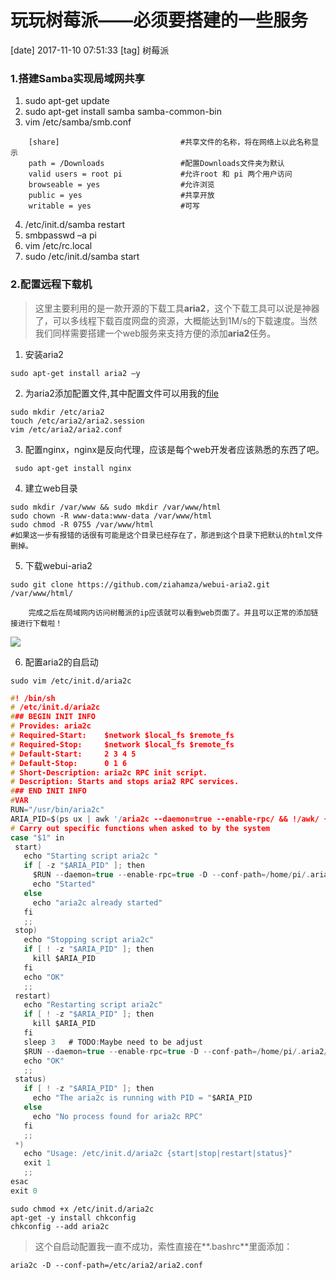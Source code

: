 # 玩玩树莓派——必须要搭建的一些服务
[date] 2017-11-10 07:51:33
[tag] 树莓派

### 1.搭建Samba实现局域网共享

1. sudo apt-get update
2. sudo apt-get install samba samba-common-bin
3. vim /etc/samba/smb.conf

```
    [share]                           #共享文件的名称，将在网络上以此名称显示
    path = /Downloads                 #配置Downloads文件夹为默认
    valid users = root pi             #允许root 和 pi 两个用户访问
    browseable = yes                  #允许浏览                                 
    public = yes                      #共享开放                                      
    writable = yes                    #可写
```
4. /etc/init.d/samba restart
5. smbpasswd –a pi  
6. vim /etc/rc.local
7. sudo /etc/init.d/samba start

### 2.配置远程下载机
> 这里主要利用的是一款开源的下载工具**aria2**，这个下载工具可以说是神器了，可以多线程下载百度网盘的资源，大概能达到1M/s的下载速度。当然我们同样需要搭建一个web服务来支持方便的添加**aria2**任务。

1. 安装aria2
```
sudo apt-get install aria2 –y
```
2. 为aria2添加配置文件,其中配置文件可以用我的[file](https://github.com/PangPangPangPangPang/dotfiles/blob/master/aria2.conf)

```
sudo mkdir /etc/aria2
touch /etc/aria2/aria2.session
vim /etc/aria2/aria2.conf
```

3. 配置nginx，nginx是反向代理，应该是每个web开发者应该熟悉的东西了吧。

```
 sudo apt-get install nginx
```

4. 建立web目录

```
sudo mkdir /var/www && sudo mkdir /var/www/html
sudo chown -R www-data:www-data /var/www/html
sudo chmod -R 0755 /var/www/html
#如果这一步有报错的话很有可能是这个目录已经存在了，那进到这个目录下把默认的html文件删掉。
```
5. 下载webui-aria2

```
sudo git clone https://github.com/ziahamza/webui-aria2.git /var/www/html/
```

        完成之后在局域网内访问树莓派的ip应该就可以看到web页面了。并且可以正常的添加链接进行下载啦！
 ![](http://ww1.sinaimg.cn/large/6ccb17ably1flc7ycypw2j21h90q2dhl.jpg)

6. 配置aria2的自启动

```
sudo vim /etc/init.d/aria2c 

```

 ```c
#! /bin/sh
# /etc/init.d/aria2c
### BEGIN INIT INFO
# Provides: aria2c
# Required-Start:    $network $local_fs $remote_fs
# Required-Stop:     $network $local_fs $remote_fs
# Default-Start:     2 3 4 5
# Default-Stop:      0 1 6
# Short-Description: aria2c RPC init script.
# Description: Starts and stops aria2 RPC services.
### END INIT INFO
#VAR
RUN="/usr/bin/aria2c"
ARIA_PID=$(ps ux | awk '/aria2c --daemon=true --enable-rpc/ && !/awk/ {print $2}')
# Carry out specific functions when asked to by the system
case "$1" in
  start)
    echo "Starting script aria2c "
    if [ -z "$ARIA_PID" ]; then
      $RUN --daemon=true --enable-rpc=true -D --conf-path=/home/pi/.aria2/aria2.conf
      echo "Started"
    else
      echo "aria2c already started"
    fi
    ;;
  stop)
    echo "Stopping script aria2c"
    if [ ! -z "$ARIA_PID" ]; then
      kill $ARIA_PID
    fi
    echo "OK"
    ;;
  restart)
    echo "Restarting script aria2c"
    if [ ! -z "$ARIA_PID" ]; then
      kill $ARIA_PID
    fi
    sleep 3   # TODO:Maybe need to be adjust
    $RUN --daemon=true --enable-rpc=true -D --conf-path=/home/pi/.aria2/aria2.conf
    echo "OK"
    ;;
  status)
    if [ ! -z "$ARIA_PID" ]; then
      echo "The aria2c is running with PID = "$ARIA_PID
    else
      echo "No process found for aria2c RPC"
    fi
    ;;
  *)
    echo "Usage: /etc/init.d/aria2c {start|stop|restart|status}"
    exit 1
    ;;
esac
exit 0
```

        
```
sudo chmod +x /etc/init.d/aria2c
apt-get -y install chkconfig
chkconfig --add aria2c
```

> 这个自启动配置我一直不成功，索性直接在**.bashrc**里面添加：
```
aria2c -D --conf-path=/etc/aria2/aria2.conf
```
